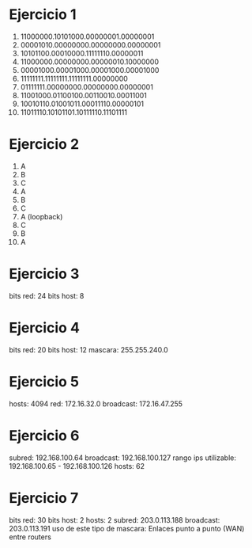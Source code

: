 # Ejercicio 1
1. 11000000.10101000.00000001.00000001
2. 00001010.00000000.00000000.00000001
3. 10101100.00010000.11111110.00000011
4. 11000000.00000000.00000010.10000000
5. 00001000.00001000.00001000.00001000
6. 11111111.11111111.11111111.00000000
7. 01111111.00000000.00000000.00000001
8. 11001000.01100100.00110010.00011001
9. 10010110.01001011.00011110.00000101
10. 11011110.10101101.10111110.11101111

# Ejercicio 2
1. A
2. B
3. C
4. A
5. B
6. C
7. A (loopback)
8. C
9. B
10. A

# Ejercicio 3
bits red: 24
bits host: 8

# Ejercicio 4
bits red: 20
bits host: 12
mascara: 255.255.240.0

# Ejercicio 5
hosts: 4094
red: 172.16.32.0
broadcast: 172.16.47.255

# Ejercicio 6
subred: 192.168.100.64
broadcast: 192.168.100.127
rango ips utilizable: 192.168.100.65 - 192.168.100.126
hosts: 62

# Ejercicio 7
bits red: 30
bits host: 2
hosts: 2
subred: 203.0.113.188
broadcast: 203.0.113.191
uso de este tipo de mascara: Enlaces punto a punto (WAN) entre routers